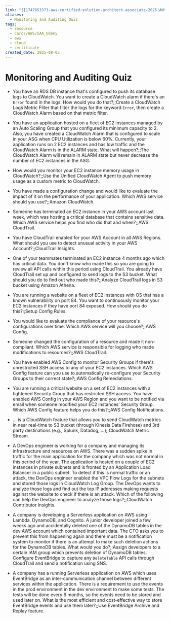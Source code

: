```yaml
---
link: "[[1747853373-aws-certified-solution-architect-associate-2025|AWS Certified Solution Architect Associate 2025]]"
aliases:
  - Monitoring and Auditing Quiz
tags:
  - resource
  - Cards/AWS/SAA_Udemy
  - aws
  - cloud
  - certificate
created_date: 2025-08-05
---
```

# Monitoring and Auditing Quiz
- You have an RDS DB instance that's configured to push its database logs to CloudWatch. You want to create a CloudWatch alarm if there's an `Error` found in the logs. How would you do that?;;Create a CloudWatch Logs Metric Filter that filter the logs for the keyword `Error`, then create a CloudWatch Alarm based on that metric filter.
<!--SR:!2025-08-20,11,270-->
- You have an application hosted on a fleet of EC2 instances managed by an Auto Scaling Group that you configured its minimum capacity to 2. Also, you have created a CloudWatch Alarm that is configured to scale in your ASG when CPU Utilization is below 60%. Currently, your application runs on 2 EC2 instances and has low traffic and the CloudWatch Alarm is in the ALARM state. What will happen?;;The CloudWatch Alarm will remain in ALARM state but never decrease the number of EC2 instances in the ASG.
<!--SR:!2025-08-24,14,290-->
- How would you monitor your EC2 instance memory usage in CloudWatch?;;Use the Unified CloudWatch Agent to push memory usage as a custom metric to CloudWatch.
<!--SR:!2025-08-22,12,270-->
- You have made a configuration change and would like to evaluate the impact of it on the performance of your application. Which AWS service should you use?;;Amazon CloudWatch.
<!--SR:!2025-08-25,15,290-->
- Someone has terminated an EC2 instance in your AWS account last week, which was hosting a critical database that contains sensitive data. Which AWS service helps you find who did that and when?;;AWS CloudTrail.
<!--SR:!2025-08-25,15,290-->
- You have CloudTrail enabled for your AWS Account in all AWS Regions. What should you use to detect unusual activity in your AWS Account?;;CloudTrail Insights.
<!--SR:!2025-08-12,2,250-->
- One of your teammates terminated an EC2 instance 4 months ago which has critical data. You don't know who made this so you are going to review all API calls within this period using CloudTrail. You already have CloudTrail set up and configured to send logs to the S3 bucket. What should you do to find out who made this?;;Analyze CloudTrail logs in S3 bucket using Amazon Athena.
<!--SR:!2025-08-26,16,290-->
- You are running a website on a fleet of EC2 instances with OS that has a known vulnerability on port 84. You want to continuously monitor your EC2 instances if they have port 84 exposed. How should you do this?;;Setup Config Rules.
<!--SR:!2025-08-16,7,250-->
- You would like to evaluate the compliance of your resource's configurations over time. Which AWS service will you choose?;;AWS Config.
<!--SR:!2025-08-24,14,290-->
- Someone changed the configuration of a resource and made it non-compliant. Which AWS service is responsible for logging who made modifications to resources?;;AWS CloudTrail.
<!--SR:!2025-08-12,2,250-->
- You have enabled AWS Config to monitor Security Groups if there's unrestricted SSH access to any of your EC2 instances. Which AWS Config feature can you use to automatically re-configure your Security Groups to their correct state?;;AWS Config Remediations.
<!--SR:!2025-08-12,2,250-->
- You are running a critical website on a set of EC2 instances with a tightened Security Group that has restricted SSH access. You have enabled AWS Config in your AWS Region and you want to be notified via email when someone modified your EC2 instances' Security Group. Which AWS Config feature helps you do this?;;AWS Config Notifications.
<!--SR:!2025-08-12,2,250-->
- … is a CloudWatch feature that allows you to send CloudWatch metrics in near real-time to S3 bucket (through Kinesis Data Firehose) and 3rd party destinations (e.g., Splunk, Datadog, …);;CloudWatch Metric Stream.
<!--SR:!2025-08-26,16,290-->
- A DevOps engineer is working for a company and managing its infrastructure and resources on AWS. There was a sudden spike in traffic for the main application for the company which was not normal in this period of the year. The application is hosted on a couple of EC2 instances in private subnets and is fronted by an Application Load Balancer in a public subnet. To detect if this is normal traffic or an attack, the DevOps engineer enabled the VPC Flow Logs for the subnets and stored those logs in CloudWatch Log Group. The DevOps wants to analyze those logs and find out the top IP addresses making requests against the website to check if there is an attack. Which of the following can help the DevOps engineer to analyze those logs?;;CloudWatch Contributor Insights.
<!--SR:!2025-08-18,9,250-->
- A company is developing a Serverless application on AWS using Lambda, DynamoDB, and Cognito. A junior developer joined a few weeks ago and accidentally deleted one of the DynamoDB tables in the dev AWS account which contained important data. The CTO asks you to prevent this from happening again and there must be a notification system to monitor if there is an attempt to make such deletion actions for the DynamoDB tables. What would you do?;;Assign developers to a certain IAM group which prevents deletion of DynamoDB tables. Configure EventBridge to capture any `DeleteTable` API calls through CloudTrail and send a notification using SNS.
<!--SR:!2025-08-17,8,250-->
- A company has a running Serverless application on AWS which uses EventBridge as an inter-communication channel between different services within the application. There is a requirement to use the events in the prod environment in the dev environment to make some tests. The tests will be done every 6 months, so the events need to be stored and used later on. What is the most efficient and cost-effective way to store EventBridge events and use them later?;;Use EventBridge Archive and Replay feature.
<!--SR:!2025-08-12,2,250-->





